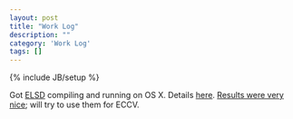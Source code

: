 ```yaml
---
layout: post
title: "Work Log"
description: ""
category: 'Work Log'
tags: []
---
```

{% include JB/setup %}

Got [ELSD](http://ubee.enseeiht.fr/vision/ELSD/) compiling and running on OS X.  Details [here](http://ksimek.github.io/2014/04/28/compiling-elsd-on-osx/).  [Results were very nice](http://ksimek.github.io/misc/elsd_results.html); will try to use them for ECCV. 
